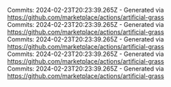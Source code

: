 Commits: 2024-02-23T20:23:39.265Z - Generated via https://github.com/marketplace/actions/artificial-grass
<br>
Commits: 2024-02-23T20:23:39.265Z - Generated via https://github.com/marketplace/actions/artificial-grass
<br>
Commits: 2024-02-23T20:23:39.265Z - Generated via https://github.com/marketplace/actions/artificial-grass
<br>
Commits: 2024-02-23T20:23:39.265Z - Generated via https://github.com/marketplace/actions/artificial-grass
<br>
Commits: 2024-02-23T20:23:39.265Z - Generated via https://github.com/marketplace/actions/artificial-grass
<br>
